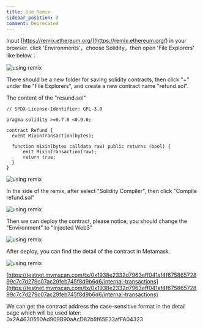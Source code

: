 ```yaml
---
title: Use Remix
sidebar_position: 3
comment: Deprecated
---
```


Input [https://remix.ethereum.org/](https://remix.ethereum.org/) in your browser. click 'Environments'，choose Solidity，then open 'File Explorers' like below：

![using remix](./remix/using-remix-1.png)

There should be a new folder for saving solidity contracts, then click "+" under the "File Explorers", and create a new contract name "refund.sol".

The content of the "resund.sol"

```solidity
// SPDX-License-Identifier: GPL-3.0

pragma solidity >=0.7.0 <0.9.0;

contract Refund {
  event MixinTransaction(bytes);

  function mixin(bytes calldata raw) public returns (bool) {
      emit MixinTransaction(raw);
      return true;
  }
}
```

![using remix](./remix/using-remix-2.png)

In the side of the remix, after select "Solidity Compiler", then click "Compile refund.sol"

![using remix](./remix/using-remix-3.png)

Then we can deploy the contract, please notice, you should change the "Environment" to "Injected Web3"

![using remix](./remix/using-remix-4.png)

After deploy, you can find the detail of the contract in Metamask.

![using remix](./remix/using-remix-5.png)

[https://testnet.mvmscan.com/tx/0x1938e2332d7963eff041af4f67586572899c7c7d279c07ac29feb745f8d9b6d6/internal-transactions](https://testnet.mvmscan.com/tx/0x1938e2332d7963eff041af4f67586572899c7c7d279c07ac29feb745f8d9b6d6/internal-transactions)

We can get the contract address the case-sensitive format in the detail page which will be used later: 0x2A4630550Ad909B90aAcD82b5f65E33afFA04323
